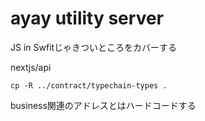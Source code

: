 # ayay utility server

JS in Swfitじゃきついところをカバーする

nextjs/api

`cp -R ../contract/typechain-types .`

business関連のアドレスとはハードコードする